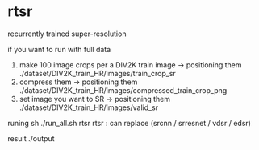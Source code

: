 # rtsr
recurrently trained super-resolution

if you want to run with full data 
  1. make 100 image crops per a DIV2K train image
    -> positioning them ./dataset/DIV2K_train_HR/images/train_crop_sr
  2. compress them
    -> positioning them ./dataset/DIV2K_train_HR/images/compressed_train_crop_png
  3. set image you want to SR
    -> positioning them ./dataset/DIV2K_train_HR/images/valid_sr

runing
  sh ./run_all.sh rtsr
  rtsr : can replace (srcnn / srresnet / vdsr / edsr)

result 
   ./output
